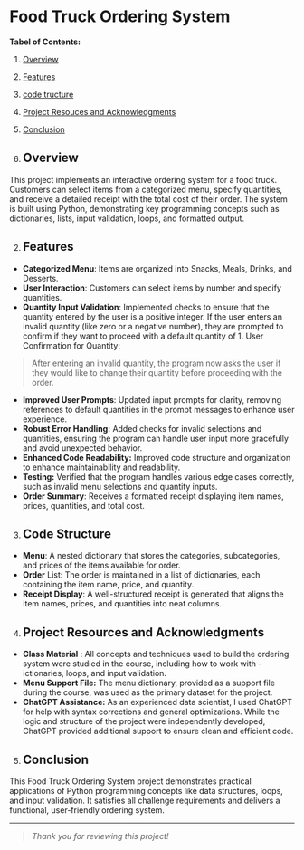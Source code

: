 # Food Truck Ordering System

**Tabel of Contents:**
1. [Overview](#overview) 
2. [Features](#features)
3. [code tructure](#code-structure)
4. [Project Resouces and Acknowledgments](#project-resources-and-acknowledgments)
5. [Conclusion](#conclusion)

1. ## Overview

This project implements an interactive ordering system for a food truck. Customers can select items from a categorized menu, specify quantities, and receive a detailed receipt with the total cost of their order. The system is built using Python, demonstrating key programming concepts such as dictionaries, lists, input validation, loops, and formatted output.

2. ## Features
- **Categorized Menu**: Items are organized into Snacks, Meals, Drinks, and Desserts.
- **User Interaction**: Customers can select items by number and specify quantities.
- **Quantity Input Validation**: Implemented checks to ensure that the quantity entered by the user is a positive integer. If the user enters an invalid quantity (like zero or a negative number), they are prompted to confirm if they want to proceed with a default quantity of 1.
User Confirmation for Quantity:
> After entering an invalid quantity, the program now asks the user if they would like to change their quantity before proceeding with the order.
- **Improved User Prompts**: Updated input prompts for clarity, removing references to default quantities in the prompt messages to enhance user experience.
- **Robust Error Handling:** Added checks for invalid selections and quantities, ensuring the program can handle user input more gracefully and avoid unexpected behavior.
- **Enhanced Code Readability:** Improved code structure and organization to enhance maintainability and readability.
- **Testing:** Verified that the program handles various edge cases correctly, such as invalid menu selections and quantity inputs.
- **Order Summary**: Receives a formatted receipt displaying item names, prices, quantities, and total cost.

3. ## Code Structure
- **Menu**: A nested dictionary that stores the categories, subcategories, and prices of the items available for order.
- **Order** List: The order is maintained in a list of dictionaries, each containing the item name, price, and quantity.
- **Receipt Display**: A well-structured receipt is generated that aligns the item names, prices, and quantities into neat columns.

4. ## Project Resources and Acknowledgments
* **Class Material** : All concepts and techniques used to build the ordering system were studied in the course, including how to work with -
ictionaries, loops, and input validation.
* **Menu Support File:** The menu dictionary, provided as a support file during the course, was used as the primary dataset for the project.
* **ChatGPT Assistance:** As an experienced data scientist, I used ChatGPT for help with syntax corrections and general optimizations. While the logic and structure of the project were independently developed, ChatGPT provided additional support to ensure clean and efficient code.

5. ## Conclusion
This Food Truck Ordering System project demonstrates practical applications of Python programming concepts like data structures, loops, and input validation. It satisfies all challenge requirements and delivers a functional, user-friendly ordering system.

---
> *Thank you for reviewing this project!*







